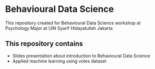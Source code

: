 # Behavioural Data Science
This repository created for Behavioural Data Science workshop at Psychology Major at UIN Syarif Hidayatullah Jakarta

## This repository contains
- Slides presentation about introduction to Behavioural Data Science
- Applied machine learning using votes dataset
